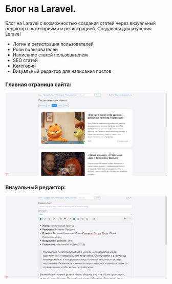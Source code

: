 # Блог на Laravel.

Блог на Laravel c возможностью создания статей через визуальный редактор с категориями и регистрацией. Создаваля для изучения Laravel

-   Логин и регистрация пользователей
-   Роли пользователей
-   Написание статей пользователем
-   SEO статей
-   Категории
-   Визуальный редактор для написания постов

### Главная страница сайта:

![Alt-текст](https://github.com/mirich90/laravel_blog/blob/master/1.PNG?raw=true "Блог на Laravel")

### Визуальный редактор:

![Alt-текст](https://github.com/mirich90/laravel_blog/blob/master/2.PNG?raw=true "Визуальный редактор для блога на Laravel")
